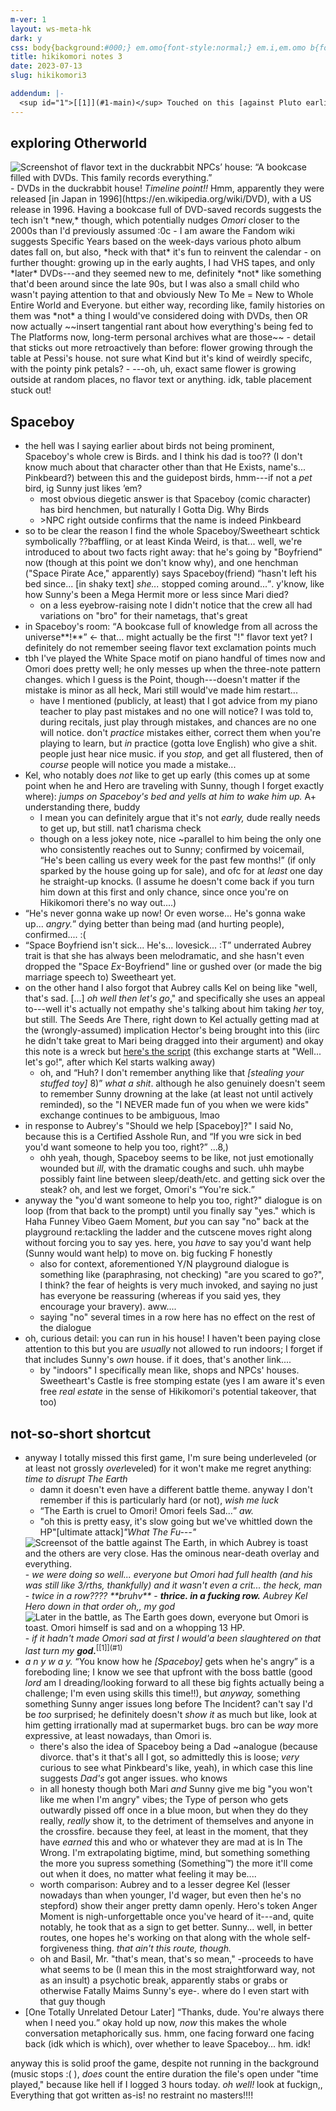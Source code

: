 ```yaml
---
m-ver: 1
layout: ws-meta-hk
dark: y
css: body{background:#000;} em.omo{font-style:normal;} em.i,em.omo b{font-style:italic;} em.omo b{font-weight:normal;} li img.mg{margin-bottom:.25em !important;}
title: hikikomori notes 3
date: 2023-07-13
slug: hikikomori3

addendum: |-
  <sup id="1">[[1]](#1-main)</sup> Touched on this [against Pluto earlier](hikikomori2#pluto) but I really, *truly* cannot stress enough how wildly fucking <em class="omo">jarring</em> it is to go from wiping the floor with 90% of enemies in my first run, hitting a Game Over *maybe* twice (first against the surprise bear in Lost Forest, I forget the second/rest but it *might've* been a boss?), reaching level 50 by the end without really trying, *and* barely needing to use skills or anything... to, uh, This. *I'm not complaining!!* When the Unbread Twins didn't have like a quarter of their health obliterated in one turn I was *thankful!* I am very intentionally not overleveling, and I am ~~not~~ prepared to pay the price!!
---
```

## exploring Otherworld
<img src="https://cdn.discordapp.com/attachments/483318565022203904/1129144067956154439/image.png" class="mg" alt="Screenshot of flavor text in the duckrabbit NPCs’ house: “A bookcase filled with DVDs. This family records everything.”" title="Screenshot of flavor text in the duckrabbit NPCs’ house: “A bookcase filled with DVDs. This family records everything.”">
- DVDs in the duckrabbit house! <em class="omo">Timeline point!!</em> Hmm, apparently they were released [in Japan in 1996](https://en.wikipedia.org/wiki/DVD), with a US release in 1996. Having a bookcase full of DVD-saved records suggests the tech isn't *new,* though, which potentially nudges <i class="omo">Omori</i> closer to the 2000s than I'd previously assumed :0c
	- I am aware the Fandom wiki suggests Specific Years based on the week-days various photo album dates fall on, but also, *heck with that* it's fun to reinvent the calendar
	- on further thought: growing up in the early aughts, I had VHS tapes, and only *later* DVDs---and they seemed new to me, definitely *not* like something that'd been around since the late 90s, but I was also a small child who wasn't paying attention to that and obviously New To Me = New to Whole Entire World and Everyone. but either way, recording like, family histories on them was *not* a thing I would've considered doing with DVDs, then OR now actually ~~insert tangential rant about how everything's being fed to The Platforms now, long-term personal archives what are those~~
- detail that sticks out more retroactively than before: flower growing through the table at Pessi's house. not sure what Kind but it's kind of weirdly specifc, with the pointy pink petals?
	- ---oh, uh, exact same flower is growing outside at random places, no flavor text or anything. idk, table placement stuck out!

## Spaceboy
- the hell was I saying earlier about birds not being prominent, Spaceboy's whole crew is Birds. and I think his dad is too?? (I don't know much about that character other than that He Exists, name's... Pinkbeard?) between this and the guidepost birds, hmm---if not a *pet* bird, ig Sunny just likes ’em?
	- most obvious diegetic answer is that Spaceboy (comic character) has bird henchmen, but naturally I Gotta Dig. Why Birds
	- \>NPC right outside confirms that the name is indeed Pinkbeard
- so to be clear the reason I find the whole Spaceboy/Sweetheart schtick symbolically ??baffling, or at least Kinda Weird, is that... well, we're introduced to about two facts right away: that he's going by "Boyfriend" now (though at this point we don't know why), and one henchman ("Space Pirate Ace," apparently) says Spaceboy(friend) <q>hasn't left his bed since... <span class="q-note">[in shaky text]</span> *she...* stopped coming around...</q>. y'know, like how Sunny's been a Mega Hermit more or less since Mari died?
	- on a less eyebrow-raising note I didn't notice that the crew all had variations on "bro" for their nametags, that's great
- in Spaceboy's room: <q>A bookcase full of knowledge from all across the universe**!**</q> ← that... might actually be the first "!" flavor text yet? I definitely do not remember seeing flavor text exclamation points much
- tbh I've played the White Space motif on piano handful of times now and Omori does pretty well; he only messes up when the three-note pattern changes. which I guess is the Point, though---doesn't matter if the mistake is minor as all heck, Mari still would've made him restart...
	- have I mentioned (publicly, at least) that I got advice from my piano teacher to play past mistakes and no one will notice? I was told to, during recitals, just play through mistakes, and chances are no one will notice. don't *practice* mistakes either, correct them when you're playing to learn, but <em class="omo">in</em> practice (gotta love English) who give a shit. people just hear nice music. if you *stop,* and get all flustered, then of *course* people will notice you made a mistake...
- Kel, who notably does *not* like to get up early (this comes up at some point when he and Hero are traveling with Sunny, though I forget exactly where): *jumps on Spaceboy's bed and yells at him to wake him up.* A+ understanding there, buddy
	- I mean you can definitely argue that it's not *early,* dude really needs to get up, but still. nat1 charisma check
	- though on a less jokey note, nice ~parallel to him being the only one who consistently reaches out to Sunny; confirmed by voicemail, <q>He's been calling us every week for the past few months!</q> (if only sparked by the house going up for sale), and ofc for at *least* one day he straight-up knocks. (I assume he doesn't come back if you turn him down at this first and only chance, since once you're on Hikikomori there's no way out....)
- <q>He's never gonna wake up now! Or even worse... He's gonna wake up... *angry.*</q> dying better than being mad (and hurting people), confirmed.... :(
- <q><span class="omo">Space Boyfriend</span> isn't sick... He's... lovesick... <span class="q-note">:T</span></q> underrated Aubrey trait is that she has always been melodramatic, and she hasn't even dropped the "<span class="omo">Space *Ex*-Boyfriend</span>" line or gushed over (or made the big marriage speech to) Sweetheart yet.
- on the other hand I also forgot that Aubrey calls Kel on being like "well, that's sad. [...] *oh well then let's go*," and specifically she uses an appeal to---well it's actually not empathy she's talking about him taking *her* toy, but still. The Seeds Are There, right down to Kel actually getting mad at the (wrongly-assumed) implication Hector's being brought into this (iirc he didn't take great to Mari being dragged into their argument) and okay this note is a wreck but [here's the script](https://goats.dev/omori/maptext.html#05_cutscenes_spaceboyfriend) (this exchange starts at "Well... let's go!", after which Kel starts walking away)
	- oh, and <q>Huh? I don't remember anything like that <span class="q-note"><i>[stealing your stuffed toy]</i> 8)</span></q> *what a shit*. although he also genuinely doesn't seem to remember Sunny drowning at the lake (at least not until actively reminded), so the "I NEVER made fun of you when we were kids" exchange continues to be ambiguous, lmao
- in response to Aubrey's "Should we help [Spaceboy]?" I said No, because this is a Certified Asshole Run, and <q>If you wre sick in bed you'd want someone to help you too, right?</q> ...8,)
	- ohh yeah, though, Spaceboy seems to be like, not just emotionally wounded but *ill*, with the dramatic coughs and such. uhh maybe possibly faint line between sleep/death/etc. and getting sick over the steak? oh, and lest we forget, Omori's <q>You're sick.</q>
- anyway the "you'd want someone to help you too, right?" dialogue is on loop (from that back to the prompt) until you finally say "yes." which is Haha Funney Vibeo Gaem Moment, *but* you can say "no" back at the playground re:tackling the ladder and the cutscene moves right along without forcing you to say yes. here, you *have* to say you'd want help (Sunny would want help) to move on. big fucking F honestly
	- also for context, aforementioned Y/N playground dialogue is something like (paraphrasing, not checking) "are you scared to go?", I think? the fear of heights is very much invoked, and saying no just has everyone be reassuring (whereas if you said yes, they encourage your bravery). aww....
	- saying "no" several times in a row here has no effect on the rest of the dialogue
- oh, curious detail: you can run in his house! I haven't been paying close attention to this but you are *usually* not allowed to run indoors; I forget if that includes Sunny's *own* house. if it does, that's another link....
	- by "indoors" I specifically mean like, shops and NPCs' houses. Sweetheart's Castle is free stomping estate (yes I am aware it's even free *real estate* in the sense of Hikikomori's potential takeover, that too)

## not-so-short shortcut
- anyway I totally missed this first game, I'm sure being underleveled (or at least not grossly *over*leveled) for it won't make me regret anything: <em class="omo">time to disrupt The Earth</em>
	- damn it doesn't even have a different battle theme. anyway I don't remember if this is particularly hard (or not), *wish me luck*
	- <q><span class="omo">The Earth</span> is cruel to <span class="omo">Omori</span>! <span class="omo">Omori</span> feels <span class="omo">Sad</span>...</q> *aw.*
	- <a id="wtf"></a>"oh this is pretty easy, it's slow going but we've whittled down the HP"[ultimate attack]<em class="omo">"What The Fu---"</em>  
	<img src="https://cdn.discordapp.com/attachments/483318565022203904/1129160722778165418/image.png" class="mg" alt="Screensot of the battle against The Earth, in which Aubrey is toast and the others are very close. Has the ominous near-death overlay and everything." title="Screensot of the battle against The Earth, in which Aubrey is toast and the others are very close. Has the ominous near-death overlay and everything.">
	- <em class="omo">we were doing so well... everyone but Omori had full health (and his was still like 3/rths, thankfully) and it wasn't even a crit... the heck, man</em>
	- <em class="omo i">twice in a row???? **bruhv**</em>
	- <em class="omo"><b>thrice. in a fucking row.</b> Aubrey Kel Hero down in that order oh,, my god</em>  
	<img src="https://cdn.discordapp.com/attachments/483318565022203904/1129161546292002846/image.png" class="mg" alt="Later in the battle, as The Earth goes down, everyone but Omori is toast. Omori himself is sad and on a whopping 13 HP." title="Later in the battle, as The Earth goes down, everyone but Omori is toast. Omori himself is sad and on a whopping 13 HP.">
	- <em class="omo">if it hadn't made Omori sad at first I would'a been slaughtered on that last turn my <b>god.</b></em><sup id="1-main">[[1]](#1)</sup>
- *a n y w a y.* <q>You know how he <i class="q-note">[Spaceboy]</i> gets when he's angry</q> is a foreboding line; I know we see that upfront with the boss battle (good *lord* am I dreading/looking forward to all these big fights actually being a challenge; I'm even using skills this time!!), but *anyway,* something something Sunny anger issues long before The Incident? can't say I'd be *too* surprised; he definitely doesn't *show it* as much but like, look at him getting irrationally mad at supermarket bugs. bro can be *way* more expressive, at least nowadays, than Omori is.
	- there's also the idea of Spaceboy being a Dad ~analogue (because divorce. that's it that's all I got, so admittedly this is loose; *very* curious to see what Pinkbeard's like, yeah), in which case this line suggests *Dad's* got anger issues. who knows
	- in all honesty though both Mari *and* Sunny give me big "you won't like me when I'm angry" vibes; the Type of person who gets outwardly pissed off once in a blue moon, but when they do they really, *really* show it, to the detriment of themselves and anyone in the crossfire. because they feel, at least in the moment, that they have *earned* this and who or whatever they are mad at is In The Wrong. I'm extrapolating bigtime, mind, but something something the more you supress something (Something™) the more it'll come out when it does, no matter what feeling it may be....
	- worth comparison: Aubrey and to a lesser degree Kel (lesser nowadays than when younger, I'd wager, but even then he's no stepford) show their anger pretty damn openly. Hero's token Anger Moment is nigh-unforgettable once you've heard of it---and, quite notably, he took that as a sign to get better. Sunny... well, in better routes, one hopes he's working on that along with the whole self-forgiveness thing. *that ain't this route, though.*
	- oh and Basil, Mr. "that's mean, that's so mean," -proceeds to have what seems to be (I mean this in the most straightforward way, not as an insult) a psychotic break, apparently stabs or grabs or otherwise Fatally Maims Sunny's eye-. where do I even start with that guy though
- [One Totally Unrelated Detour Later] <q>Thanks, dude. You're always there when I need you.</q> okay hold up now, *now* this makes the whole conversation metaphorically sus. hmm, one facing forward one facing back (idk which is which), over whether to leave Spaceboy... hm. idk!

anyway this is solid proof the game, despite not running in the background (music stops :( ), *does* count the entire duration the file's open under "time played," because like hell if I logged 3 hours today. *oh well!* look at fuckign,, Everything that got written as-is! no restraint no masters!!!!